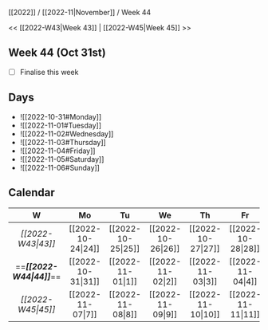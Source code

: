 [[2022]] / [[2022-11|November]] / Week 44

<< [[2022-W43|Week 43]] | [[2022-W45|Week 45]] >>︎

## Week 44 (Oct 31st)
- [ ] Finalise this week


## Days
- ![[2022-10-31#Monday]]
- ![[2022-11-01#Tuesday]]
- ![[2022-11-02#Wednesday]]
- ![[2022-11-03#Thursday]]
- ![[2022-11-04#Friday]]
- ![[2022-11-05#Saturday]]
- ![[2022-11-06#Sunday]]

## Calendar
| W  | Mo | Tu | We | Th | Fr | Sa | Su |
|:--:|:--:|:--:|:--:|:--:|:--:|:--:|:--:|
| *[[2022-W43\|43]]* | [[2022-10-24\|24]] | [[2022-10-25\|25]] | [[2022-10-26\|26]] | [[2022-10-27\|27]] | [[2022-10-28\|28]] | [[2022-10-29\|29]] | [[2022-10-30\|30]] |
| ==***[[2022-W44\|44]]***== | [[2022-10-31\|31]] | [[2022-11-01\|1]]  | [[2022-11-02\|2]]  | [[2022-11-03\|3]]  | [[2022-11-04\|4]]  | [[2022-11-05\|5]]  | [[2022-11-06\|6]]  |
| *[[2022-W45\|45]]* | [[2022-11-07\|7]]  | [[2022-11-08\|8]]  | [[2022-11-09\|9]]  | [[2022-11-10\|10]] | [[2022-11-11\|11]] | [[2022-11-12\|12]] | [[2022-11-13\|13]] |
